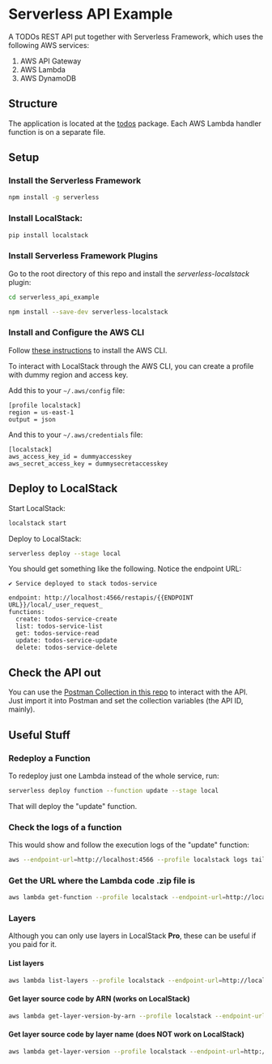 # Serverless API Example

A TODOs REST API put together with Serverless Framework, which uses the following AWS services:
 1. AWS API Gateway
 2. AWS Lambda
 3. AWS DynamoDB


## Structure

The application is located at the [todos](/todos) package. Each AWS Lambda handler function is on a separate file.


## Setup

### Install the Serverless Framework
```bash
npm install -g serverless
```

### Install LocalStack:
```bash
pip install localstack
```

### Install Serverless Framework Plugins

Go to the root directory of this repo and install the _serverless-localstack_ plugin:
```bash
cd serverless_api_example

npm install --save-dev serverless-localstack
```

### Install and Configure the AWS CLI

Follow [these instructions](https://docs.aws.amazon.com/cli/latest/userguide/getting-started-install.html) to install the AWS CLI.

To interact with LocalStack through the AWS CLI, you can create a profile with dummy region and access key.

Add this to your `~/.aws/config` file:
```
[profile localstack]
region = us-east-1
output = json
```

And this to your `~/.aws/credentials` file:
```
[localstack]
aws_access_key_id = dummyaccesskey
aws_secret_access_key = dummysecretaccesskey
```

## Deploy to LocalStack

Start LocalStack:
```bash
localstack start
```

Deploy to LocalStack:
```bash
serverless deploy --stage local
```

You should get something like the following. Notice the endpoint URL:
```
✔ Service deployed to stack todos-service

endpoint: http://localhost:4566/restapis/{{ENDPOINT URL}}/local/_user_request_
functions:
  create: todos-service-create
  list: todos-service-list
  get: todos-service-read
  update: todos-service-update
  delete: todos-service-delete
```


## Check the API out

You can use the [Postman Collection in this repo](/postman_collection.json) to interact with the API.
Just import it into Postman and set the collection variables (the API ID, mainly).


## Useful Stuff

### Redeploy a Function

To redeploy just one Lambda instead of the whole service, run:
```bash
serverless deploy function --function update --stage local
```

That will deploy the "update" function.


### Check the logs of a function

This would show and follow the execution logs of the "update" function:
```bash
aws --endpoint-url=http://localhost:4566 --profile localstack logs tail /aws/lambda/todos-service-local-update --follow
```


### Get the URL where the Lambda code .zip file is

```bash
aws lambda get-function --profile localstack --endpoint-url=http://localhost:4566 --function-name todos-service-local-list --query 'Code.Location'
```


### Layers

Although you can only use layers in LocalStack **Pro**, these can be useful if you paid for it.

#### List layers
```bash
aws lambda list-layers --profile localstack --endpoint-url=http://localhost:4566 --query Content.Location --output text
```

#### Get layer source code by ARN (works on LocalStack)
```bash
aws lambda get-layer-version-by-arn --profile localstack --endpoint-url=http://localhost:4566 --arn arn:aws:lambda:us-east-1:000000000000:layer:todos-service-local-python-requirements:1 --query Content.Location --output text
```

#### Get layer source code by layer name (does NOT work on LocalStack)
```bash
aws lambda get-layer-version --profile localstack --endpoint-url=http://localhost:4566 --layer-name pythonRequirements --version-number 1 --query Content.Location --output text
```

